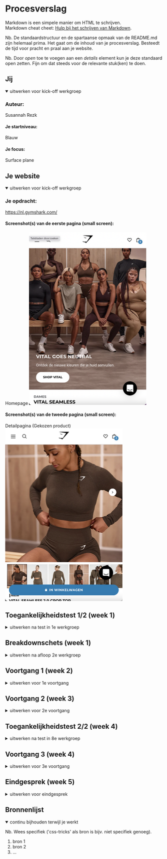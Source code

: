# Procesverslag
Markdown is een simpele manier om HTML te schrijven.  
Markdown cheat cheet: [Hulp bij het schrijven van Markdown](https://github.com/adam-p/markdown-here/wiki/Markdown-Cheatsheet).

Nb. De standaardstructuur en de spartaanse opmaak van de README.md zijn helemaal prima. Het gaat om de inhoud van je procesverslag. Besteedt de tijd voor pracht en praal aan je website.

Nb. Door *open* toe te voegen aan een *details* element kun je deze standaard open zetten. Fijn om dat steeds voor de relevante stuk(ken) te doen.





## Jij

<details open>
  <summary>uitwerken voor kick-off werkgroep</summary>

  ### Auteur:
  Susannah Rezk

  #### Je startniveau:
  Blauw

  #### Je focus:
  Surface plane
 
</details>





## Je website

<details open>
  <summary>uitwerken voor kick-off werkgroep</summary>

  ### Je opdracht:
  https://nl.gymshark.com/ 

  #### Screenshot(s) van de eerste pagina (small screen): 
  Homepage
  <img src="readme-images/homepageGymshark.jpg" width="375px" alt="Homepage Gymschark">

  #### Screenshot(s) van de tweede pagina (small screen):
  Detailpagina (Gekozen product)
  <img src="readme-images/detailpaginaGymshark.jpg" width="375px" alt="Detailpagina gekozen damesshirt">
 
</details>



## Toegankelijkheidstest 1/2 (week 1)

<details>
  <summary>uitwerken na test in 1e werkgroep</summary>

  ### Bevindingen
  Lijst met je bevindingen die in de test naar voren kwamen:
  - De licht grijze teksten zijn niet duidelijk te lezen.
  - Qua zicht kan je links en rechts wel dingen bekijken, maar niet in het midden dat is een blur. 
  - De kleine witte tekst op een foto is niet goed te lezen door de kleur. 
  - Bij de detailpagina zijn de foto's over het product niet overzichtelijk te zien. Je ziet dat er meerdere foto's staan, maar dat het niet duidelijk is     aangegeven.
  
  #### Screenreader
  Hier een korte omschrijving
  Tijdens de screenreader is het mij opgevallen dat het best lang duurt voordat je bij de producten langs kan gaan. Ze zeggen eerst stap voor stap het       hele menu.
  
  Hier een omschrijving van hoe het opgelost kan worden
  Categorieën bij elkaar voegen, zodat ze sneller weten waar ze zijn.

  #### Muis en Toetsenbord 
  Hier een korte omschrijving
  - Als je bij een detailpagina aan komt van een product, moet je eerst weer het hele hamburger menu afgaan.
  - Als je je product in de winkelwagen wil plaatsen kan je niet meer verder navigeren.
  
  Hier een omschrijving van hoe het opgelost kan worden (met indien nodig afbeeldingen)
  Misschien opties geven of ze wel of niet het hele hamburger menu af willen gaan. Het kan best frusterend zijn als je dit elke keer moet aanhoren           wanneer je een product aanklinkt.

  #### Motoriek (shocks, elastiekjes)
  Hier een korte omschrijving
  De test met de elastiekjes verliep best lastig, omdat je drie vingers aan elkaar vast hebt gebonden. 
  Je kan dus wel weer klikken, maar niet scrollen.
  
  Hier een omschrijving van hoe het opgelost kan worden


  #### Visueel (brillen, contrast, kleurenblind, dark/light). 
  Hier een korte omschrijving
  - Bij achromatopsie kan je niet zien of het rood, zwart, grijs etc is qua kleur van het product.
  - Bij tritanopie is de kleur bruin niet heel goed te zien, maar de rest van de kleuren wel.
  - Bij deuteranopie laat de kleuren niet meer goed zien. Kleur blauw valt dan weer wel op.
  - Protanopie komt veel overeen met deuteranopie, maar het beeld is alleen wat lcihter. De kleuren zijn lastig te onderscheiden. Blauw valt dan wel op.
  - Bij wazig zicht kan je de kleine teksten niet lezen, maar de grote teksten wel. De prijzen kan er nog wel uithalen, maar ook niet heel duidelijk.         Verder zijn de afbeeldingen wel te zien, maar kan je de bedrukkingen bijv. bij de mannenshirt niet zien. Je kan wel zien dat er iets is, maar niet wat     het is. De omschrijving tekst bij een product is niet te lezen. De knoppen zijn wel te zien, maar ook niet duidelijk. Je kan nog wel onderschijt maken     tussen de "in winkelwagen" knop en de "aan wishlist toevoegen". Het hamburger menu is ook niet te lezen, en de kopjes dames, heren en accessoires ook     niet.
  
  Hier een omschrijving van hoe het opgelost kan worden
  
</details>



## Breakdownschets (week 1)

<details>
  <summary>uitwerken na afloop 2e werkgroep</summary>

  ### de hele pagina: 
  <img src="readme-images/dummy-plaatje.jpg" width="375px" alt="breakdown van de hele pagina">

  ### dynamisch deel (bijv menu): 
  <img src="readme-images/dummy-plaatje.jpg" width="375px" alt="breakdown van een dynamisch deel">

  ### wellicht nog een dynamisch deel (bijv filter): 
  <img src="readme-images/dummy-plaatje.jpg" width="375px" alt="breakdown van nog een dynamisch deel">

</details>





## Voortgang 1 (week 2)

<details>
  <summary>uitwerken voor 1e voortgang</summary>

  ### Stand van zaken
  hier dit ging goed & dit was lastig (neem ook screenshots op van delen van je website en code)


  ### Agenda voor meeting
  samen met je groepje opstellen

  | student 1      | student 2          | student 3    | student 4        |
  | ---            | ---                | ---          | ---              |
  | dit bespreken  | en dit             | en ik dit    | en dan ik dat    |
  | en dat ook nog | dit als er tijd is | nog een punt | dit wil ik zeker |
  | ...            | ...                | ...          | ...              |


  ### Verslag van meeting
  hier na afloop snel de uitkomsten van de meeting vastleggen

  - punt 1
  - punt 2
  - nog een punt
  - ...

</details>





## Voortgang 2 (week 3)

<details>
  <summary>uitwerken voor 2e voortgang</summary>

  ### Stand van zaken
  hier dit ging goed & dit was lastig (neem ook screenshots op van delen van je website en code)


  ### Agenda voor meeting
  samen met je groepje opstellen

  | student 1      | student 2          | student 3    | student 4        |
  | ---            | ---                | ---          | ---              |
  | dit bespreken  | en dit             | en ik dit    | en dan ik dat    |
  | en dat ook nog | dit als er tijd is | nog een punt | dit wil ik zeker |
  | ...            | ...                | ...          | ...              |


  ### Verslag van meeting
  hier na afloop snel de uitkomsten van de meeting vastleggen

  - punt 1
  - punt 2
  - nog een punt
- ...

</details>





## Toegankelijkheidstest 2/2 (week 4)

<details>
  <summary>uitwerken na test in 8e werkgroep</summary>

  ### Bevindingen
  Lijst met je bevindingen die in de test naar voren kwamen (geef ook aan wat er verbeterd is):

  #### Screenreader
  Hier korte omschrijving (met indien nodig afbeeldingen)

  Hier een omschrijving van hoe het opgelost kan worden (met indien nodig afbeeldingen)


  #### Muis en Toetsenbord 
  Hier korte omschrijving (met indien nodig afbeeldingen)

  Hier een omschrijving van hoe het opgelost kan worden (met indien nodig afbeeldingen)


  #### Motoriek (shocks, elastiekjes)
  Hier korte omschrijving (met indien nodig afbeeldingen)

  Hier een omschrijving van hoe het opgelost kan worden (met indien nodig afbeeldingen)


  #### Visueel (brillen, contrast, kleurenblind, dark/light). 
  Hier korte omschrijving (met indien nodig afbeeldingen)

  Hier een omschrijving van hoe het opgelost kan worden (met indien nodig afbeeldingen)

</details>





## Voortgang 3 (week 4)

<details>
  <summary>uitwerken voor 3e voortgang</summary>

  ### Stand van zaken
  hier dit ging goed & dit was lastig (neem ook screenshots op van delen van je website en code)


  ### Agenda voor meeting
  samen met je groepje opstellen

  | student 1      | student 2          | student 3    | student 4        |
  | ---            | ---                | ---          | ---              |
  | dit bespreken  | en dit             | en ik dit    | en dan ik dat    |
  | en dat ook nog | dit als er tijd is | nog een punt | dit wil ik zeker |
  | ...            | ...                | ...          | ...              |


  ### Verslag van meeting
  hier na afloop snel de uitkomsten van de meeting vastleggen

  - punt 1
  - punt 2
  - nog een punt
  - ...

</details>





## Eindgesprek (week 5)

<details>
  <summary>uitwerken voor eindgesprek</summary>

  ### Je uitkomst - karakteristiek screenshots:
  <img src="readme-images/dummy-plaatje.jpg" width="375px" alt="uitomst opdracht 1">


  ### Dit ging goed/Heb ik geleerd: 
  Korte omschrijving met plaatjes

  <img src="readme-images/dummy-plaatje.jpg" width="375px" alt="top">


  ### Dit was lastig/Is niet gelukt:
  Korte omschrijving met plaatjes

  <img src="readme-images/dummy-plaatje.jpg" width="375px" alt="bummer">
</details>





## Bronnenlijst

<details open>
  <summary>continu bijhouden terwijl je werkt</summary>

  Nb. Wees specifiek ('css-tricks' als bron is bijv. niet specifiek genoeg).

  1. bron 1
  2. bron 2
  3. ...

</details>

